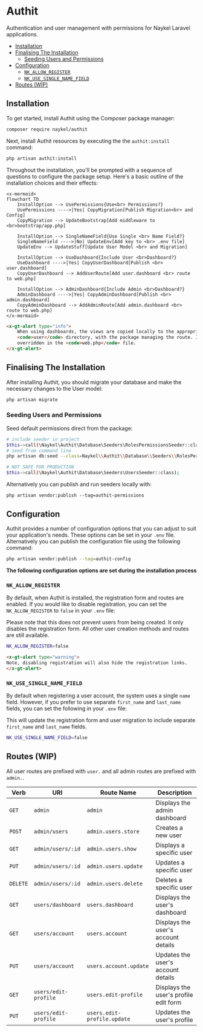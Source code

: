 
# Authit

<p class="lead">Authentication and user management with permissions for Naykel Laravel applications.</p>

- [Installation](#installation)
- [Finalising The Installation](#finalising-the-installation)
  - [Seeding Users and Permissions](#seeding-users-and-permissions)
- [Configuration](#configuration)
  - [`NK_ALLOW_REGISTER`](#nk_allow_register)
  - [`NK_USE_SINGLE_NAME_FIELD`](#nk_use_single_name_field)
- [Routes (WIP)](#routes-wip)

## Installation

To get started, install Authit using the Composer package manager:

```bash
composer require naykel/authit
```

Next, install Authit resources by executing the the `authit:install` command:

```bash
php artisan authit:install
```

Throughout the installation, you'll be prompted with a sequence of questions to configure the
package setup. Here's a basic outline of the installation choices and their effects:

```mermaid +parse
<x-mermaid>
flowchart TD
    InstallOption --> UsePermissions{Use<br> Permissions?}
    UsePermissions ---->|Yes| CopyMigration[Publish Migration<br> and Config]
    CopyMigration --> UpdateBootstrap[Add middleware to <br>bootstrap/app.php]
    
    InstallOption --> SingleNameField{Use Single <br> Name Field?}
    SingleNameField ---->|No| UpdateEnv[Add key to <br> .env file]
    UpdateEnv --> UpdateStuff[Update User Model <br> and Migration]

    InstallOption --> UseDashboard{Include User <br>Dashboard?}
    UseDashboard ---->|Yes| CopyUserDashboard[Publish <br> user.dashboard]
    CopyUserDashboard --> AddUserRoute[Add user.dashboard <br> route to web.php]

    InstallOption --> AdminDashboard{Include Admin <br>Dashboard?}
    AdminDashboard ---->|Yes| CopyAdminDashboard[Publish <br> admin.dashboard]
    CopyAdminDashboard --> AddAdminRoute[Add admin.dashboard <br> route to web.php]
</x-mermaid>
```

```html +parse
<x-gt-alert type="info">
    When using dashboards, the views are copied locally to the appropriate <code>admin</code> or
    <code>user</code> directory, with the package managing the route. If necessary, these routes can be
    overridden in the <code>web.php</code> file.
</x-gt-alert>
```

## Finalising The Installation

After installing Authit, you should migrate your database and make the necessary changes to the User model:

```bash
php artisan migrate
```

### Seeding Users and Permissions

Seed default permissions direct from the package:

```bash
# include seeder in project
$this->call(\Naykel\Authit\Database\Seeders\RolesPermissionsSeeder::class);
# seed from command line
php artisan db:seed --class=Naykel\\Authit\\Database\\Seeders\\RolesPermissionsSeeder

# NOT SAFE FOR PRODUCTION
$this->call(\Naykel\Authit\Database\Seeders\UsersSeeder::class);
```

Alternatively you can publish and run seeders locally with:

    php artisan vendor:publish --tag=authit-permissions


## Configuration

Authit provides a number of configuration options that you can adjust to suit your
application's needs. These options can be set in your `.env` file. Alternatively you can
publish the configuration file using the following command:

```bash
php artisan vendor:publish --tag=authit-config
```

**The following configuration options are set during the installation process**

### `NK_ALLOW_REGISTER`

By default, when Authit is installed, the registration form and routes are enabled. If
you would like to disable registration, you can set the `NK_ALLOW_REGISTER` to `false`
in your `.env` file:

Please note that this does not prevent users from being created. It only disables the
registration form. All other user creation methods and routes are still available.


```bash
NK_ALLOW_REGISTER=false
```

```html +parse
<x-gt-alert type="warning">
Note, disabling registration will also hide the registration links.
</x-gt-alert>
```

### `NK_USE_SINGLE_NAME_FIELD`

By default when registering a user account, the system uses a single `name` field.
However, if you prefer to use separate `first_name` and `last_name` fields, you can set
the following in your `.env` file:

This will update the registration form and user migration to include separate
`first_name` and `last_name` fields.

```bash
NK_USE_SINGLE_NAME_FIELD=false
```

## Routes (WIP)

All user routes are prefixed with `user.` and all admin routes are prefixed with `admin.`.


| Verb     | URI                  | Route Name                  | Description                           |
| -------- | -------------------- | --------------------------- | ------------------------------------- |
| `GET`    | `admin`              | `admin`                     | Displays the admin dashboard          |
| `POST`   | `admin/users`        | `admin.users.store`         | Creates a new user                    |
| `GET`    | `admin/users/:id`    | `admin.users.show`          | Displays a specific user              |
| `PUT`    | `admin/users/:id`    | `admin.users.update`        | Updates a specific user               |
| `DELETE` | `admin/users/:id`    | `admin.users.delete`        | Deletes a specific user               |
| `GET`    | `users/dashboard`    | `users.dashboard`           | Displays the user's dashboard         |
| `GET`    | `users/account`      | `users.account`             | Displays the user's account details   |
| `PUT`    | `users/account`      | `users.account.update`      | Updates the user's account details    |
| `GET`    | `users/edit-profile` | `users.edit-profile`        | Displays the user's profile edit form |
| `PUT`    | `users/edit-profile` | `users.edit-profile.update` | Updates the user's profile            |


